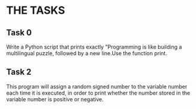 # THE TASKS

## Task 0

Write a Python script that prints exactly "Programming is like building a multilingual puzzle, followed by a new line.Use the function print.

## Task 2

This program will assign a random signed number to the variable number each time it is executed, in order to print whether the number stored in the variable number is positive or negative.
